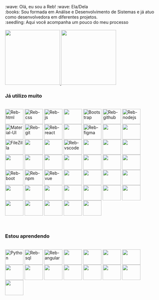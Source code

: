 <div>
  :wave: Olá, eu sou a Reb! :wave: Ela/Dela
  <br>
  :books: Sou formada em Análise e Desenvolvimento de Sistemas e já atuo como desenvolvedora em diferentes projetos.
  <br>
  :seedling: Aqui você acompanha um pouco do meu processo
  <br>
</div>
<br>
<div>
  <a href="https://github.com/rebgois">
    <img height="180em" src="https://github-readme-stats.vercel.app/api/top-langs/?username=rebgois&layout=compact&langs_count=7&theme=dracula" />
    <img height="180em" src="https://github-readme-stats.vercel.app/api?username=rebgois&show_icons=true&theme=dracula&include_all_commits=true&count_private=true" />
  </a>

  <h3>Já utilizo muito</h3>
  <br>
  <img align="center" alt="Reb-html" height="50" width="60" src="https://cdn.jsdelivr.net/gh/devicons/devicon/icons/html5/html5-original.svg" />
  <img align="center" alt="Reb-css" height="50" width="60" src="https://cdn.jsdelivr.net/gh/devicons/devicon/icons/css3/css3-original.svg" />
  <img align="center" alt="Reb-js" height="50" width="60" src="https://cdn.jsdelivr.net/gh/devicons/devicon/icons/javascript/javascript-original.svg" />
  <img align="center" height="50" width="60" src="https://cdn.jsdelivr.net/gh/devicons/devicon@latest/icons/tailwindcss/tailwindcss-original-wordmark.svg" />
  <img align="center" alt="Bootstrap" height="50" width="60" src="https://cdn.jsdelivr.net/gh/devicons/devicon/icons/bootstrap/bootstrap-original.svg" />

  <img align="center" alt="Reb-github" height="50" width="60" src="https://cdn.jsdelivr.net/gh/devicons/devicon/icons/github/github-original.svg" />
  <img align="center" alt="Reb-nodejs" height="50" width="60" src="https://cdn.jsdelivr.net/gh/devicons/devicon/icons/nodejs/nodejs-original.svg" />
  <img align="center" alt="Material-UI" height="50" width="60" src="https://cdn.jsdelivr.net/gh/devicons/devicon/icons/materialui/materialui-original.svg" />
  <img align="center" alt="Reb-git" height="50" width="60" src="https://cdn.jsdelivr.net/gh/devicons/devicon/icons/git/git-original.svg" />
  <img align="center" alt="Reb-react" height="50" width="60" src="https://cdn.jsdelivr.net/gh/devicons/devicon/icons/react/react-original.svg" />
  <img align="center" height="50" width="60" src="https://cdn.jsdelivr.net/gh/devicons/devicon@latest/icons/storybook/storybook-original-wordmark.svg" />
  <img align="center" alt="Reb-figma" height="50" width="60" src="https://cdn.jsdelivr.net/gh/devicons/devicon/icons/figma/figma-original.svg" />
  <img align="center" height="50" width="60" src="https://cdn.jsdelivr.net/gh/devicons/devicon@latest/icons/swagger/swagger-original.svg" />
  <img align="center" height="50" width="60" src="https://cdn.jsdelivr.net/gh/devicons/devicon@latest/icons/rollup/rollup-original-wordmark.svg" />
  <img align="center" alt="FileZilla" height="50" width="60" src="https://cdn.jsdelivr.net/gh/devicons/devicon/icons/filezilla/filezilla-original.svg" />
  <img align="center" height="50" width="60" src="https://cdn.jsdelivr.net/gh/devicons/devicon@latest/icons/redux/redux-original.svg" />
  <img align="center" height="50" width="60" src="https://cdn.jsdelivr.net/gh/devicons/devicon@latest/icons/postman/postman-original.svg" />
  <img align="center" alt="Reb-vscode" height="50" width="60" src="https://cdn.jsdelivr.net/gh/devicons/devicon/icons/vscode/vscode-original.svg" />
  <img align="center" height="50" width="60" src="https://cdn.jsdelivr.net/gh/devicons/devicon@latest/icons/ubuntu/ubuntu-original-wordmark.svg" />
  <img align="center" height="50" width="60" src="https://cdn.jsdelivr.net/gh/devicons/devicon@latest/icons/vercel/vercel-original-wordmark.svg" />
  <img align="center" height="50" width="60" src="https://cdn.jsdelivr.net/gh/devicons/devicon@latest/icons/vite/vite-original-wordmark.svg" />
  <img align="center" height="50" width="60" src="https://cdn.jsdelivr.net/gh/devicons/devicon@latest/icons/vitest/vitest-original.svg" />
  <img align="center" height="50" width="60" src="https://cdn.jsdelivr.net/gh/devicons/devicon@latest/icons/vuetify/vuetify-original.svg" />
  <img align="center" height="50" width="60" src="https://cdn.jsdelivr.net/gh/devicons/devicon@latest/icons/webpack/webpack-original-wordmark.svg" />
  <img align="center" height="50" width="60" src="https://cdn.jsdelivr.net/gh/devicons/devicon@latest/icons/xcode/xcode-original.svg" />
  <img align="center" height="50" width="60" src="https://cdn.jsdelivr.net/gh/devicons/devicon@latest/icons/v8/v8-original.svg" />
  <img align="center" height="50" width="60" src="https://cdn.jsdelivr.net/gh/devicons/devicon@latest/icons/unity/unity-original-wordmark.svg" />
  <img align="center" height="50" width="60" src="https://cdn.jsdelivr.net/gh/devicons/devicon@latest/icons/jest/jest-plain.svg" />
  <img align="center" alt="Reb-boot" height="50" width="60" src="https://cdn.jsdelivr.net/gh/devicons/devicon/icons/bootstrap/bootstrap-original.svg" />
  <img align="center" alt="Reb-npm" height="50" width="60" src="https://cdn.jsdelivr.net/gh/devicons/devicon/icons/npm/npm-original-wordmark.svg" />
  <img align="center" alt="Reb-vue" height="50" width="60" src="https://cdn.jsdelivr.net/gh/devicons/devicon/icons/vuejs/vuejs-original.svg" />
  <img align="center" height="50" width="60" src="https://cdn.jsdelivr.net/gh/devicons/devicon@latest/icons/json/json-original.svg" />
  <img align="center" height="50" width="60" src="https://cdn.jsdelivr.net/gh/devicons/devicon@latest/icons/vuetify/vuetify-original.svg" />
  <img align="center" height="50" width="60" src="https://cdn.jsdelivr.net/gh/devicons/devicon@latest/icons/webpack/webpack-original.svg" />
  <img align="center" height="50" width="60" src="https://cdn.jsdelivr.net/gh/devicons/devicon@latest/icons/eslint/eslint-plain-wordmark.svg" />
  <img align="center" height="50" width="60" src="https://cdn.jsdelivr.net/gh/devicons/devicon@latest/icons/docker/docker-original-wordmark.svg" />
  <img align="center" height="50" width="60" src="https://cdn.jsdelivr.net/gh/devicons/devicon@latest/icons/babel/babel-original.svg" />
  <img align="center" height="50" width="60" src="https://cdn.jsdelivr.net/gh/devicons/devicon@latest/icons/bulma/bulma-plain.svg" />
  <img align="center" height="50" width="60" src="https://cdn.jsdelivr.net/gh/devicons/devicon@latest/icons/graphql/graphql-plain-wordmark.svg" />
  <img align="center" height="50" width="60" src="https://cdn.jsdelivr.net/gh/devicons/devicon@latest/icons/insomnia/insomnia-original.svg" />
  <img align="center" height="50" width="60" src="https://cdn.jsdelivr.net/gh/devicons/devicon@latest/icons/nuxtjs/nuxtjs-original-wordmark.svg" />
  <img align="center" height="50" width="60" src="https://cdn.jsdelivr.net/gh/devicons/devicon@latest/icons/ssh/ssh-original-wordmark.svg" />
  <img align="center" height="50" width="60" src="https://cdn.jsdelivr.net/gh/devicons/devicon@latest/icons/reactbootstrap/reactbootstrap-original.svg" />
  <img align="center" height="50" width="60" src="https://cdn.jsdelivr.net/gh/devicons/devicon@latest/icons/powershell/powershell-original.svg" />
  <img align="center" height="50" width="60" src="https://cdn.jsdelivr.net/gh/devicons/devicon@latest/icons/nextjs/nextjs-original.svg" />
  <img align="center" height="50" width="60" src="https://cdn.jsdelivr.net/gh/devicons/devicon@latest/icons/gitlab/gitlab-plain-wordmark.svg" />
  <img align="center" height="50" width="60" src="https://cdn.jsdelivr.net/gh/devicons/devicon@latest/icons/cypressio/cypressio-original.svg" />
  <br>
  <br>
  <br>
  <h3>Estou aprendendo</h3>
  <br>
  <img align="center" alt="Python" height="50" width="60" src="https://cdn.jsdelivr.net/gh/devicons/devicon/icons/python/python-original.svg" />
  <img align="center" alt="Reb-sql" height="50" width="60" src="https://cdn.jsdelivr.net/gh/devicons/devicon/icons/mysql/mysql-original.svg" />
  <img align="center" alt="Reb-angular" height="50" width="60" src="https://cdn.jsdelivr.net/gh/devicons/devicon/icons/angularjs/angularjs-original.svg" />
  <img align="center" height="50" width="60" src="https://cdn.jsdelivr.net/gh/devicons/devicon@latest/icons/nextjs/nextjs-original.svg" />
  <img align="center" height="50" width="60" src="https://cdn.jsdelivr.net/gh/devicons/devicon@latest/icons/laravel/laravel-original.svg" />
  <img align="center" height="50" width="60" src="https://cdn.jsdelivr.net/gh/devicons/devicon@latest/icons/maven/maven-original.svg" />
  <img align="center" height="50" width="60" src="https://cdn.jsdelivr.net/gh/devicons/devicon@latest/icons/laravel/laravel-original.svg" />
  <img align="center" height="50" width="60" src="https://cdn.jsdelivr.net/gh/devicons/devicon@latest/icons/kotlin/kotlin-original.svg" />
  <img align="center" height="50" width="60" src="https://cdn.jsdelivr.net/gh/devicons/devicon@latest/icons/pytest/pytest-original-wordmark.svg" />
  <img align="center" height="50" width="60" src="https://cdn.jsdelivr.net/gh/devicons/devicon@latest/icons/pandas/pandas-original-wordmark.svg" />
  <img align="center" height="50" width="60" src="https://cdn.jsdelivr.net/gh/devicons/devicon@latest/icons/flutter/flutter-original.svg" />
  <img align="center" height="50" width="60" src="https://cdn.jsdelivr.net/gh/devicons/devicon@latest/icons/postgresql/postgresql-original.svg" />
  <img align="center" height="50" width="60" src="https://cdn.jsdelivr.net/gh/devicons/devicon@latest/icons/firebase/firebase-original.svg" />
  <img align="center" height="50" width="60" src="https://cdn.jsdelivr.net/gh/devicons/devicon@latest/icons/redis/redis-original-wordmark.svg" />
  <img align="center" height="50" width="60" src="https://cdn.jsdelivr.net/gh/devicons/devicon@latest/icons/sentry/sentry-original-wordmark.svg" />
</div>
